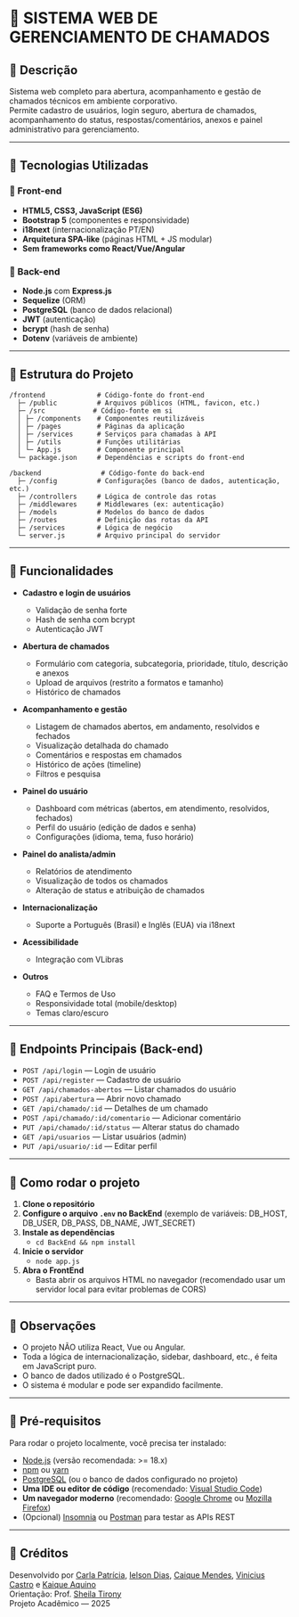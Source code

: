 # 📌 SISTEMA WEB DE GERENCIAMENTO DE CHAMADOS

## 📍 Descrição

Sistema web completo para abertura, acompanhamento e gestão de chamados técnicos em ambiente corporativo.  
Permite cadastro de usuários, login seguro, abertura de chamados, acompanhamento do status, respostas/comentários, anexos e painel administrativo para gerenciamento.

---

## 📍 Tecnologias Utilizadas

### 🔹 Front-end

- **HTML5, CSS3, JavaScript (ES6)**
- **Bootstrap 5** (componentes e responsividade)
- **i18next** (internacionalização PT/EN)
- **Arquitetura SPA-like** (páginas HTML + JS modular)
- **Sem frameworks como React/Vue/Angular**

### 🔹 Back-end

- **Node.js** com **Express.js**
- **Sequelize** (ORM)
- **PostgreSQL** (banco de dados relacional)
- **JWT** (autenticação)
- **bcrypt** (hash de senha)
- **Dotenv** (variáveis de ambiente)

---

## 📍 Estrutura do Projeto

```
/frontend             # Código-fonte do front-end
  ├─ /public          # Arquivos públicos (HTML, favicon, etc.)
  ├─ /src            # Código-fonte em si
  │ ├─ /components    # Componentes reutilizáveis
  │ ├─ /pages         # Páginas da aplicação
  │ ├─ /services      # Serviços para chamadas à API
  │ ├─ /utils         # Funções utilitárias
  │ └─ App.js         # Componente principal
  └─ package.json     # Dependências e scripts do front-end

/backend               # Código-fonte do back-end
  ├─ /config          # Configurações (banco de dados, autenticação, etc.)
  ├─ /controllers     # Lógica de controle das rotas
  ├─ /middlewares     # Middlewares (ex: autenticação)
  ├─ /models          # Modelos do banco de dados
  ├─ /routes          # Definição das rotas da API
  ├─ /services        # Lógica de negócio
  └─ server.js        # Arquivo principal do servidor
```

---

## 📍 Funcionalidades

- **Cadastro e login de usuários**
  - Validação de senha forte
  - Hash de senha com bcrypt
  - Autenticação JWT

- **Abertura de chamados**
  - Formulário com categoria, subcategoria, prioridade, título, descrição e anexos
  - Upload de arquivos (restrito a formatos e tamanho)
  - Histórico de chamados

- **Acompanhamento e gestão**
  - Listagem de chamados abertos, em andamento, resolvidos e fechados
  - Visualização detalhada do chamado
  - Comentários e respostas em chamados
  - Histórico de ações (timeline)
  - Filtros e pesquisa

- **Painel do usuário**
  - Dashboard com métricas (abertos, em atendimento, resolvidos, fechados)
  - Perfil do usuário (edição de dados e senha)
  - Configurações (idioma, tema, fuso horário)

- **Painel do analista/admin**
  - Relatórios de atendimento
  - Visualização de todos os chamados
  - Alteração de status e atribuição de chamados

- **Internacionalização**
  - Suporte a Português (Brasil) e Inglês (EUA) via i18next

- **Acessibilidade**
  - Integração com VLibras

- **Outros**
  - FAQ e Termos de Uso
  - Responsividade total (mobile/desktop)
  - Temas claro/escuro

---

## 📍 Endpoints Principais (Back-end)

- `POST /api/login` — Login de usuário
- `POST /api/register` — Cadastro de usuário
- `GET /api/chamados-abertos` — Listar chamados do usuário
- `POST /api/abertura` — Abrir novo chamado
- `GET /api/chamado/:id` — Detalhes de um chamado
- `POST /api/chamado/:id/comentario` — Adicionar comentário
- `PUT /api/chamado/:id/status` — Alterar status do chamado
- `GET /api/usuarios` — Listar usuários (admin)
- `PUT /api/usuario/:id` — Editar perfil

---

## 📍 Como rodar o projeto

1. **Clone o repositório**
2. **Configure o arquivo `.env` no BackEnd** (exemplo de variáveis: DB_HOST, DB_USER, DB_PASS, DB_NAME, JWT_SECRET)
3. **Instale as dependências**
   - `cd BackEnd && npm install`
4. **Inicie o servidor**
   - `node app.js`
5. **Abra o FrontEnd**
   - Basta abrir os arquivos HTML no navegador (recomendado usar um servidor local para evitar problemas de CORS)

---

## 📍 Observações

- O projeto NÃO utiliza React, Vue ou Angular.
- Toda a lógica de internacionalização, sidebar, dashboard, etc., é feita em JavaScript puro.
- O banco de dados utilizado é o PostgreSQL.
- O sistema é modular e pode ser expandido facilmente.

---

## 📍 Pré-requisitos

Para rodar o projeto localmente, você precisa ter instalado:

- [Node.js](https://nodejs.org/) (versão recomendada: >= 18.x)
- [npm](https://www.npmjs.com/) ou [yarn](https://yarnpkg.com/)
- [PostgreSQL](https://www.postgresql.org/) (ou o banco de dados configurado no projeto)
- **Uma IDE ou editor de código** (recomendado: [Visual Studio Code](https://code.visualstudio.com/))
- **Um navegador moderno** (recomendado: [Google Chrome](https://www.google.com/chrome/) ou [Mozilla Firefox](https://www.mozilla.org/firefox/))
- (Opcional) [Insomnia](https://insomnia.rest/) ou [Postman](https://www.postman.com/) para testar as APIs REST

---

## 📍 Créditos

Desenvolvido por [Carla Patrícia](https://www.linkedin.com/in/carlapatriciasg/), [Ielson Dias](https://www.linkedin.com/in/ielson-dias/), [Caique Mendes](https://www.linkedin.com/in/caiquemendes-/), [Vinicius Castro](https://www.linkedin.com/in/vinicius-castrodev/) e [Kaique Aquino](https://www.linkedin.com/in/kaique-aquino/)  
Orientação: Prof. [Sheila Tirony](https://www.linkedin.com/in/sheila-tirony-a2207924/)  
Projeto Acadêmico — 2025
